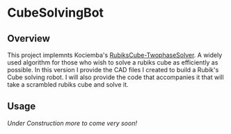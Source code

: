 # CubeSolvingBot
## Overview
This project implemnts Kociemba's [RubiksCube-TwophaseSolver]. A widely used algorithm for those who wish to solve a rubiks cube as efficiently as possible. 
In this version I provide the CAD files I created to build a Rubik's Cube solving robot. I will also provide the code 
that accompanies it that will take a scrambled rubiks cube and solve it.

## Usage
*Under Construction more to come very soon!*


[RubiksCube-TwophaseSolver]: https://github.com/hkociemba/RubiksCube-TwophaseSolver
